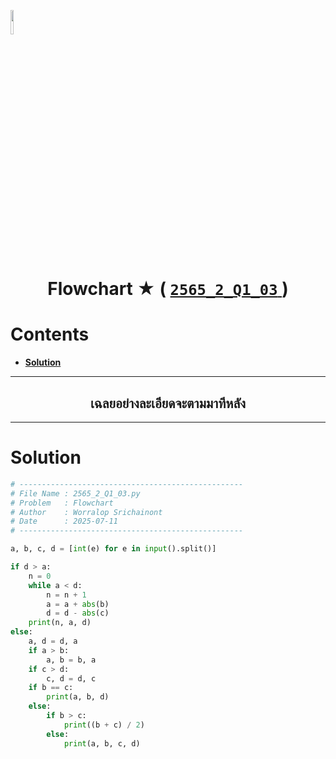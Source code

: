 <p align="left">
  <a href="../../README.md">
    <img src="../../../../Z99-OTHERS/00-common/00-back.png" style="width:10%">
  </a>
</p>

<div align="center">
  <h1>
    Flowchart ★ (
      <a href="https://drive.google.com/file/d/1saNRhE1lTJyWSRQTbPN6nIesX0kRGOx1/view?usp=sharing">
        <code>2565_2_Q1_03</code>
      </a>
    )
  </h1>
</div>

# Contents

-   [**Solution**](#solution)

---

<div align="center">
  <h2>เฉลยอย่างละเอียดจะตามมาทีหลัง</h2>
</div>

---

# Solution

```python
# --------------------------------------------------
# File Name : 2565_2_Q1_03.py
# Problem   : Flowchart
# Author    : Worralop Srichainont
# Date      : 2025-07-11
# --------------------------------------------------

a, b, c, d = [int(e) for e in input().split()]

if d > a:
    n = 0
    while a < d:
        n = n + 1
        a = a + abs(b)
        d = d - abs(c)
    print(n, a, d)
else:
    a, d = d, a
    if a > b:
        a, b = b, a
    if c > d:
        c, d = d, c
    if b == c:
        print(a, b, d)
    else:
        if b > c:
            print((b + c) / 2)
        else:
            print(a, b, c, d)
```
